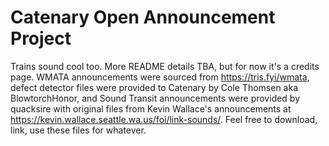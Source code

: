 # Catenary Open Announcement Project

Trains sound cool too. More README details TBA, but for now it's a credits page. WMATA announcements were sourced from https://tris.fyi/wmata, defect detector files were provided to Catenary by Cole Thomsen aka BlowtorchHonor, and Sound Transit announcements were provided by quacksire with original files from Kevin Wallace's announcements at https://kevin.wallace.seattle.wa.us/foi/link-sounds/. Feel free to download, link, use these files for whatever.